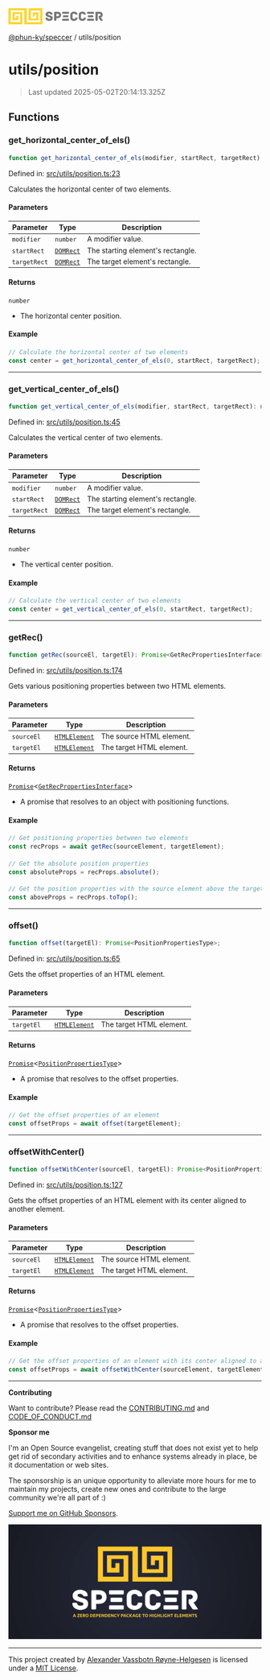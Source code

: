 <div><img alt="SPECCER logo" src="https://raw.githubusercontent.com/phun-ky/speccer/main/public/logo-speccer-horizontal-colored-package.svg?raw=true" style="max-height:32px;"/></div>

[@phun-ky/speccer](../README.md) / utils/position

# utils/position

> Last updated 2025-05-02T20:14:13.325Z

## Functions

### get_horizontal_center_of_els()

```ts
function get_horizontal_center_of_els(modifier, startRect, targetRect): number;
```

Defined in:
[src/utils/position.ts:23](https://github.com/phun-ky/speccer/blob/main/src/utils/position.ts#L23)

Calculates the horizontal center of two elements.

#### Parameters

| Parameter    | Type                                                            | Description                       |
| ------------ | --------------------------------------------------------------- | --------------------------------- |
| `modifier`   | `number`                                                        | A modifier value.                 |
| `startRect`  | [`DOMRect`](https://developer.mozilla.org/docs/Web/API/DOMRect) | The starting element's rectangle. |
| `targetRect` | [`DOMRect`](https://developer.mozilla.org/docs/Web/API/DOMRect) | The target element's rectangle.   |

#### Returns

`number`

- The horizontal center position.

#### Example

```ts
// Calculate the horizontal center of two elements
const center = get_horizontal_center_of_els(0, startRect, targetRect);
```

---

### get_vertical_center_of_els()

```ts
function get_vertical_center_of_els(modifier, startRect, targetRect): number;
```

Defined in:
[src/utils/position.ts:45](https://github.com/phun-ky/speccer/blob/main/src/utils/position.ts#L45)

Calculates the vertical center of two elements.

#### Parameters

| Parameter    | Type                                                            | Description                       |
| ------------ | --------------------------------------------------------------- | --------------------------------- |
| `modifier`   | `number`                                                        | A modifier value.                 |
| `startRect`  | [`DOMRect`](https://developer.mozilla.org/docs/Web/API/DOMRect) | The starting element's rectangle. |
| `targetRect` | [`DOMRect`](https://developer.mozilla.org/docs/Web/API/DOMRect) | The target element's rectangle.   |

#### Returns

`number`

- The vertical center position.

#### Example

```ts
// Calculate the vertical center of two elements
const center = get_vertical_center_of_els(0, startRect, targetRect);
```

---

### getRec()

```ts
function getRec(sourceEl, targetEl): Promise<GetRecPropertiesInterface>;
```

Defined in:
[src/utils/position.ts:174](https://github.com/phun-ky/speccer/blob/main/src/utils/position.ts#L174)

Gets various positioning properties between two HTML elements.

#### Parameters

| Parameter  | Type                                                                    | Description              |
| ---------- | ----------------------------------------------------------------------- | ------------------------ |
| `sourceEl` | [`HTMLElement`](https://developer.mozilla.org/docs/Web/API/HTMLElement) | The source HTML element. |
| `targetEl` | [`HTMLElement`](https://developer.mozilla.org/docs/Web/API/HTMLElement) | The target HTML element. |

#### Returns

[`Promise`](https://developer.mozilla.org/docs/Web/JavaScript/Reference/Global_Objects/Promise)<[`GetRecPropertiesInterface`](../types/interfaces/position.md#getrecpropertiesinterface)>

- A promise that resolves to an object with positioning functions.

#### Example

```ts
// Get positioning properties between two elements
const recProps = await getRec(sourceElement, targetElement);

// Get the absolute position properties
const absoluteProps = recProps.absolute();

// Get the position properties with the source element above the target element
const aboveProps = recProps.toTop();
```

---

### offset()

```ts
function offset(targetEl): Promise<PositionPropertiesType>;
```

Defined in:
[src/utils/position.ts:65](https://github.com/phun-ky/speccer/blob/main/src/utils/position.ts#L65)

Gets the offset properties of an HTML element.

#### Parameters

| Parameter  | Type                                                                    | Description              |
| ---------- | ----------------------------------------------------------------------- | ------------------------ |
| `targetEl` | [`HTMLElement`](https://developer.mozilla.org/docs/Web/API/HTMLElement) | The target HTML element. |

#### Returns

[`Promise`](https://developer.mozilla.org/docs/Web/JavaScript/Reference/Global_Objects/Promise)<[`PositionPropertiesType`](../types/position.md#positionpropertiestype)>

- A promise that resolves to the offset properties.

#### Example

```ts
// Get the offset properties of an element
const offsetProps = await offset(targetElement);
```

---

### offsetWithCenter()

```ts
function offsetWithCenter(sourceEl, targetEl): Promise<PositionPropertiesType>;
```

Defined in:
[src/utils/position.ts:127](https://github.com/phun-ky/speccer/blob/main/src/utils/position.ts#L127)

Gets the offset properties of an HTML element with its center aligned to another
element.

#### Parameters

| Parameter  | Type                                                                    | Description              |
| ---------- | ----------------------------------------------------------------------- | ------------------------ |
| `sourceEl` | [`HTMLElement`](https://developer.mozilla.org/docs/Web/API/HTMLElement) | The source HTML element. |
| `targetEl` | [`HTMLElement`](https://developer.mozilla.org/docs/Web/API/HTMLElement) | The target HTML element. |

#### Returns

[`Promise`](https://developer.mozilla.org/docs/Web/JavaScript/Reference/Global_Objects/Promise)<[`PositionPropertiesType`](../types/position.md#positionpropertiestype)>

- A promise that resolves to the offset properties.

#### Example

```ts
// Get the offset properties of an element with its center aligned to another element
const offsetProps = await offsetWithCenter(sourceElement, targetElement);
```

---

**Contributing**

Want to contribute? Please read the
[CONTRIBUTING.md](https://github.com/phun-ky/speccer/blob/main/CONTRIBUTING.md)
and
[CODE_OF_CONDUCT.md](https://github.com/phun-ky/speccer/blob/main/CODE_OF_CONDUCT.md)

**Sponsor me**

I'm an Open Source evangelist, creating stuff that does not exist yet to help
get rid of secondary activities and to enhance systems already in place, be it
documentation or web sites.

The sponsorship is an unique opportunity to alleviate more hours for me to
maintain my projects, create new ones and contribute to the large community
we're all part of :)

[Support me on GitHub Sponsors](https://github.com/sponsors/phun-ky).

![Speccer banner, with logo and slogan: A zero dependency package to annotate or highlight elements](https://github.com/phun-ky/speccer/blob/main/public/speccer-banner.png?raw=true)

---

This project created by [Alexander Vassbotn Røyne-Helgesen](http://phun-ky.net)
is licensed under a [MIT License](https://choosealicense.com/licenses/mit/).
